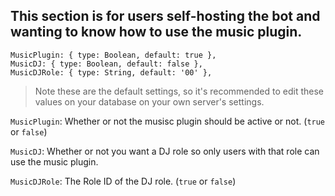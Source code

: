 ## This section is for users self-hosting the bot and wanting to know how to use the music plugin.
```
MusicPlugin: { type: Boolean, default: true },
MusicDJ: { type: Boolean, default: false },
MusicDJRole: { type: String, default: '00' },
```
> Note these are the default settings, so it's recommended to edit these values on your database on your own server's settings.

`MusicPlugin`: Whether or not the musisc plugin should be active or not. (`true` or `false`)

`MusicDJ`: Whether or not you want a DJ role so only users with that role can use the music plugin.

`MusicDJRole`: The Role ID of the DJ role. (`true` or `false`)
